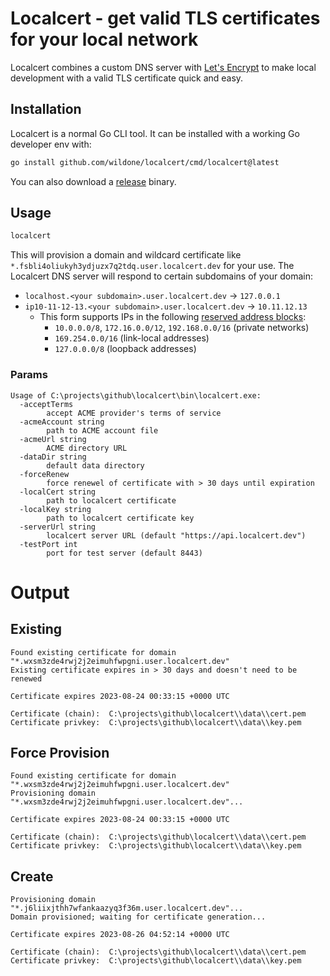 # Localcert - get valid TLS certificates for your local network

Localcert combines a custom DNS server with [Let's Encrypt](https://letsencrypt.org)
to make local development with a valid TLS certificate quick and easy.

## Installation

Localcert is a normal Go CLI tool. It can be installed with a working Go developer env with:

```sh
go install github.com/wildone/localcert/cmd/localcert@latest
```

You can also download a [release](https://github.com/wildone/localcert/releases) binary.

## Usage

```sh
localcert
```

This will provision a domain and wildcard certificate like `*.fsbli4oliukyh3ydjuzx7q2tdq.user.localcert.dev`
for your use. The Localcert DNS server will respond to certain subdomains of your domain:

* `localhost.<your subdomain>.user.localcert.dev` -> `127.0.0.1`
* `ip10-11-12-13.<your subdomain>.user.localcert.dev` -> `10.11.12.13`
  * This form supports IPs in the following [reserved address blocks](https://en.wikipedia.org/wiki/Reserved_IP_addresses#IPv4):
    * `10.0.0.0/8`, `172.16.0.0/12`, `192.168.0.0/16` (private networks)
    * `169.254.0.0/16` (link-local addresses)
    * `127.0.0.0/8` (loopback addresses)

### Params

```
Usage of C:\projects\github\localcert\bin\localcert.exe:
  -acceptTerms
        accept ACME provider's terms of service
  -acmeAccount string
        path to ACME account file
  -acmeUrl string
        ACME directory URL
  -dataDir string
        default data directory
  -forceRenew
        force renewel of certificate with > 30 days until expiration
  -localCert string
        path to localcert certificate
  -localKey string
        path to localcert certificate key
  -serverUrl string
        localcert server URL (default "https://api.localcert.dev")
  -testPort int
        port for test server (default 8443)
```

# Output

## Existing

```
Found existing certificate for domain "*.wxsm3zde4rwj2j2eimuhfwpgni.user.localcert.dev"
Existing certificate expires in > 30 days and doesn't need to be renewed

Certificate expires 2023-08-24 00:33:15 +0000 UTC

Certificate (chain):  C:\projects\github\localcert\\data\\cert.pem
Certificate privkey:  C:\projects\github\localcert\\data\\key.pem
```

## Force Provision

```
Found existing certificate for domain "*.wxsm3zde4rwj2j2eimuhfwpgni.user.localcert.dev"
Provisioning domain "*.wxsm3zde4rwj2j2eimuhfwpgni.user.localcert.dev"...

Certificate expires 2023-08-24 00:33:15 +0000 UTC

Certificate (chain):  C:\projects\github\localcert\\data\\cert.pem
Certificate privkey:  C:\projects\github\localcert\\data\\key.pem
```

## Create 

```
Provisioning domain "*.j6liixjthh7wfankaazyq3f36m.user.localcert.dev"...
Domain provisioned; waiting for certificate generation...

Certificate expires 2023-08-26 04:52:14 +0000 UTC

Certificate (chain):  C:\projects\github\localcert\\data\\cert.pem
Certificate privkey:  C:\projects\github\localcert\\data\\key.pem
```